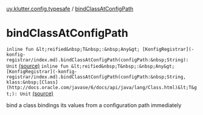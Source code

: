 [uy.klutter.config.typesafe](index.md) / [bindClassAtConfigPath](.)


# bindClassAtConfigPath
`inline fun &lt;reified&nbsp;T&nbsp;:&nbsp;Any&gt; [KonfigRegistrar](-konfig-registrar/index.md).bindClassAtConfigPath(configPath:&nbsp;String): Unit` [(source)](https://github.com/kohesive/klutter/blob/master/config-typesafe-jdk6/src/main/kotlin/uy/klutter/config/typesafe/InjektConfig.kt#L81)
`inline fun &lt;reified&nbsp;T&nbsp;:&nbsp;Any&gt; [KonfigRegistrar](-konfig-registrar/index.md).bindClassAtConfigPath(configPath:&nbsp;String, klass:&nbsp;[Class](http://docs.oracle.com/javase/6/docs/api/java/lang/Class.html)&lt;T&gt;): Unit` [(source)](https://github.com/kohesive/klutter/blob/master/config-typesafe-jdk6/src/main/kotlin/uy/klutter/config/typesafe/InjektConfig.kt#L88)

bind a class bindings its values from a configuration path immediately


